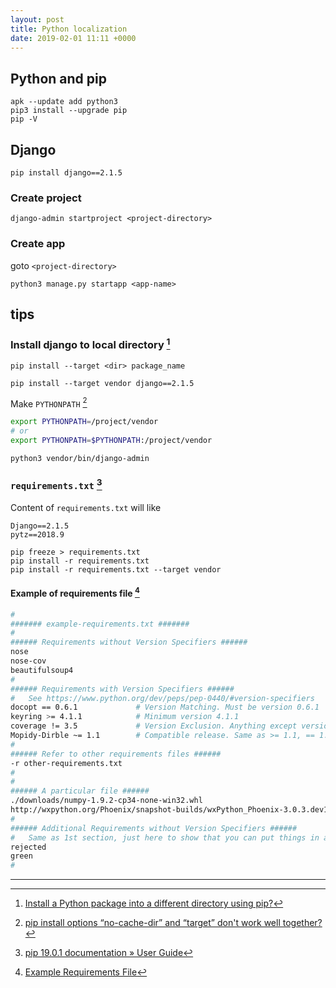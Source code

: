 ```yaml
---
layout: post
title: Python localization
date: 2019-02-01 11:11 +0000
---
```



## Python and pip


```
apk --update add python3
pip3 install --upgrade pip
pip -V
```

## Django

`pip install django==2.1.5`

### Create project

`django-admin startproject <project-directory>`


### Create app
goto `<project-directory>`

`python3 manage.py startapp <app-name>`




## tips

### Install django to local directory [^1]

`pip install --target <dir> package_name`

`pip install --target vendor django==2.1.5`

Make `PYTHONPATH` [^2]

```bash
export PYTHONPATH=/project/vendor
# or 
export PYTHONPATH=$PYTHONPATH:/project/vendor
```

`python3 vendor/bin/django-admin`


### `requirements.txt` [^3]

Content of `requirements.txt` will like 
```
Django==2.1.5
pytz==2018.9
```


```
pip freeze > requirements.txt
pip install -r requirements.txt
pip install -r requirements.txt --target vendor
```

#### Example of requirements file [^4]
```bash
#
####### example-requirements.txt #######
#
###### Requirements without Version Specifiers ######
nose
nose-cov
beautifulsoup4
#
###### Requirements with Version Specifiers ######
#   See https://www.python.org/dev/peps/pep-0440/#version-specifiers
docopt == 0.6.1             # Version Matching. Must be version 0.6.1
keyring >= 4.1.1            # Minimum version 4.1.1
coverage != 3.5             # Version Exclusion. Anything except version 3.5
Mopidy-Dirble ~= 1.1        # Compatible release. Same as >= 1.1, == 1.*
#
###### Refer to other requirements files ######
-r other-requirements.txt
#
#
###### A particular file ######
./downloads/numpy-1.9.2-cp34-none-win32.whl
http://wxpython.org/Phoenix/snapshot-builds/wxPython_Phoenix-3.0.3.dev1820+49a8884-cp34-none-win_amd64.whl
#
###### Additional Requirements without Version Specifiers ######
#   Same as 1st section, just here to show that you can put things in any order.
rejected
green
#
```

[^1]: [Install a Python package into a different directory using pip?](https://stackoverflow.com/questions/2915471/install-a-python-package-into-a-different-directory-using-pip)

[^2]: [pip install options “no-cache-dir” and “target” don't work well together?](https://stackoverflow.com/questions/52267470/pip-install-options-no-cache-dir-and-target-dont-work-well-together)

[^3]: [pip 19.0.1 documentation » User Guide](https://pip.pypa.io/en/stable/user_guide/)

[^4]: [Example Requirements File](https://pip.pypa.io/en/stable/reference/pip_install/#example-requirements-file)

---